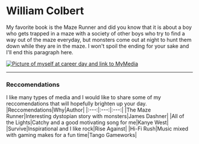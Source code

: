# William Colbert
My favorite book is the Maze Runner and did you know that it is about a boy who gets trapped in a maze with a society of other boys who try to find a way out of the maze everyday, but monsters come out at night to hunt them down while they are in the maze. I won't spoil the ending for your sake and I'll end this paragraph here.

[![Picture of myself at career day and link to MyMedia](Image_of_myself.jpg)](https://github.com/William-Colbert/from-Colbert/blob/main/MyMedia.md)

---

### Reccomendations
I like many types of media and I would like to share some of my reccomendations that will hopefully brighten up your day.
|Reccomendations|Why|Author|
|:---:|:---:|:---:|
|The Maze Runner|Interesting dystopian story with monsters|James Dashner|
|All of the Lights|Catchy and a good motivating song for me|Kanye West|
|Survive|Inspirational and I like rock|Rise Against|
|Hi-Fi Rush|Music mixed with gaming makes for a fun time|Tango Gameworks|
